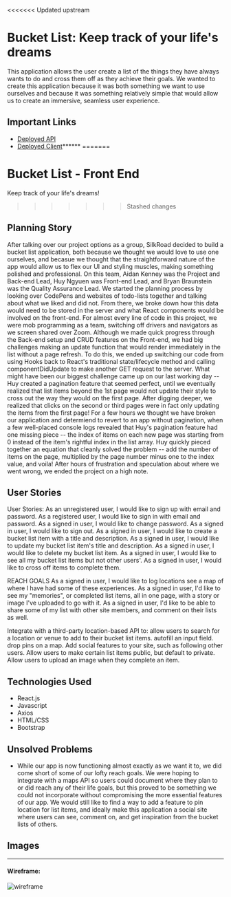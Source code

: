 <<<<<<< Updated upstream
# Bucket List: Keep track of your life's dreams

This application allows the user create a list of the things they have always wants to do and cross them off as they achieve their goals. We wanted to create this application because it was both something we want to use ourselves and because it was something relatively simple that would allow us to create an immersive, seamless user experience.

## Important Links

- [Deployed API](https://gentle-journey-02010.herokuapp.com/)
- [Deployed Client](www.link.com)******
=======
# Bucket List - Front End
Keep track of your life's dreams!
>>>>>>> Stashed changes

## Planning Story

After talking over our project options as a group, SilkRoad decided to build a bucket list application, both because we thought we would love to use one ourselves, and becasue we thought that the straightforward nature of the app would allow us to flex our UI and styling muscles, making something polished and professional. On this team, Aidan Kenney was the Project and Back-end Lead, Huy Ngyuen was Front-end Lead, and Bryan Braunstein was the Quality Assurance Lead. We started the planning process by looking over CodePens and websites of todo-lists together and talking about what we liked and did not. From there, we broke down how this data would need to be stored in the server and what React components would be involved on the front-end. For almost every line of code in this project, we were mob programming as a team, switching off drivers and navigators as we screen shared over Zoom. Although we made quick progress through the Back-end setup and CRUD features on the Front-end, we had big challenges making an update function that would render immediately in the list without a page refresh. To do this, we ended up switching our code from using Hooks back to React's traditional state/lifecycle method and calling componentDidUpdate to make another GET request to the server. What might have been our biggest challenge came up on our last working day -- Huy created a pagination feature that seemed perfect, until we eventually realized that list items beyond the 1st page would not update their style to cross out the way they would on the first page. After digging deeper, we realized that clicks on the second or third pages were in fact only updating the items from the first page! For a few hours we thought we have broken our application and determiend to revert to an app without pagination, when a few well-placed console logs revealed that Huy's pagination feature had one missing piece -- the index of items on each new page was starting from 0 instead of the item's rightful index in the list array. Huy quickly pieced together an equation that cleanly solved the problem -- add the number of items on the page, multiplied by the page number minus one to the index value, and voila! After hours of frustration and speculation about where we went wrong, we ended the project on a high note.

## User Stories

User Stories:
As an unregistered user, I would like to sign up with email and password.
As a registered user, I would like to sign in with email and password.
As a signed in user, I would like to change password.
As a signed in user, I would like to sign out.
As a signed in user, I would like to create a bucket list item with a title and description.
As a signed in user, I would like to update my bucket list item's title and description.
As a signed in user, I would like to delete my bucket list item.
As a signed in user, I would like to see all my bucket list items but not other users'.
As a signed in user, I would like to cross off items to complete them.

REACH GOALS
As a signed in user, I would like to log locations see a map of where I have had some of these experiences.
As a signed in user, I'd like to see my "memories", or completed list items, all in one page, with a story or image I've uploaded to go with it.
As a signed in user, I'd like to be able to share some of my list with other site members, and comment on their lists as well.

Integrate with a third-party location-based API to:
  allow users to search for a location or venue to add to their bucket list items.
  autofill an input field.
  drop pins on a map.
Add social features to your site, such as following other users.
Allow users to make certain list items public, but default to private.
Allow users to upload an image when they complete an item.

## Technologies Used

- React.js
- Javascript
- Axios
- HTML/CSS
- Bootstrap

## Unsolved Problems

- While our app is now functioning almost exactly as we want it to, we did come short of some of our lofty reach goals. We were hoping to integrate with a maps API so users could document where they plan to or did reach any of their life goals, but this proved to be something we could not incorporate without compromising the more essential features of our app. We would still like to find a way to add a feature to pin location for list items, and ideally make this application a social site where users can see, comment on, and get inspiration from the bucket lists of others.

## Images

---

#### Wireframe:
![wireframe](https://imgur.com/a/hE7w9S7)
